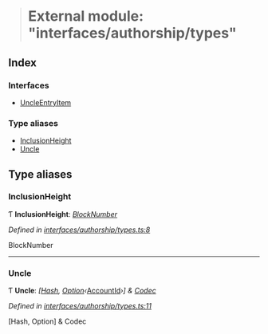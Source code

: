 > # External module: "interfaces/authorship/types"

## Index

### Interfaces

* [UncleEntryItem](../interfaces/_interfaces_authorship_types_.uncleentryitem.md)

### Type aliases

* [InclusionHeight](_interfaces_authorship_types_.md#inclusionheight)
* [Uncle](_interfaces_authorship_types_.md#uncle)

## Type aliases

###  InclusionHeight

Ƭ **InclusionHeight**: *[BlockNumber](../interfaces/_interfaceregistry_.interfaceregistry.md#blocknumber)*

*Defined in [interfaces/authorship/types.ts:8](https://github.com/polkadot-js/api/blob/0d68f98/packages/types/src/interfaces/authorship/types.ts#L8)*

BlockNumber

___

###  Uncle

Ƭ **Uncle**: *[[Hash](../interfaces/_interfaceregistry_.interfaceregistry.md#hash), [Option](../classes/_codec_option_.option.md)‹*[AccountId](../classes/_primitive_generic_accountid_.accountid.md)*›] & [Codec](../interfaces/_types_.codec.md)*

*Defined in [interfaces/authorship/types.ts:11](https://github.com/polkadot-js/api/blob/0d68f98/packages/types/src/interfaces/authorship/types.ts#L11)*

[Hash, Option<AccountId>] & Codec